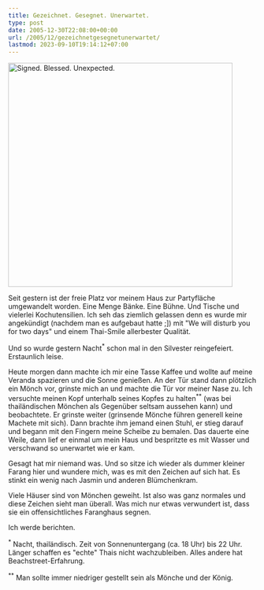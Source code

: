 ```yaml
---
title: Gezeichnet. Gesegnet. Unerwartet.
type: post
date: 2005-12-30T22:08:00+00:00
url: /2005/12/gezeichnetgesegnetunerwartet/
lastmod: 2023-09-10T19:14:12+07:00
---
```

[<img width="455" src="//static.flickr.com/40/79626076_e9085e2f8f.jpg" alt="Signed. Blessed. Unexpected." />][1]

Seit gestern ist der freie Platz vor meinem Haus zur Partyfläche umgewandelt worden. Eine Menge Bänke. Eine Bühne. Und Tische und vielerlei Kochutensilien. Ich seh das ziemlich gelassen denn es wurde mir angekündigt (nachdem man es aufgebaut hatte ;]) mit "We will disturb you for two days" und einem Thai-Smile allerbester Qualität.

Und so wurde gestern Nacht<sup>*</sup> schon mal in den Silvester reingefeiert. Erstaunlich leise.

Heute morgen dann machte ich mir eine Tasse Kaffee und wollte auf meine Veranda spazieren und die Sonne genießen. An der Tür stand dann plötzlich ein Mönch vor, grinste mich an und machte die Tür vor meiner Nase zu. Ich versuchte meinen Kopf unterhalb seines Kopfes zu halten<sup>**</sup> (was bei thailändischen Mönchen als Gegenüber seltsam aussehen kann) und beobachtete. Er grinste weiter (grinsende Mönche führen generell keine Machete mit sich). Dann brachte ihm jemand einen Stuhl, er stieg darauf und begann mit den Fingern meine Scheibe zu bemalen. Das dauerte eine Weile, dann lief er einmal um mein Haus und bespritzte es mit Wasser und verschwand so unerwartet wie er kam.

Gesagt hat mir niemand was. Und so sitze ich wieder als dummer kleiner Farang hier und wundere mich, was es mit den Zeichen auf sich hat. Es stinkt ein wenig nach Jasmin und anderen Blümchenkram.

Viele Häuser sind von Mönchen geweiht. Ist also was ganz normales und diese Zeichen sieht man überall. Was mich nur etwas verwundert ist, dass sie ein offensichtliches Faranghaus segnen.

Ich werde berichten.

<sup>*</sup> Nacht, thailändisch. Zeit von Sonnenuntergang (ca. 18 Uhr) bis 22 Uhr. Länger schaffen es "echte" Thais nicht wachzubleiben. Alles andere hat Beachstreet-Erfahrung.

<sup>**</sup> Man sollte immer niedriger gestellt sein als Mönche und der König.

 [1]: http://www.flickr.com/photos/schreibblogade/79626076/ "Signed. Blessed. Unexpected."
